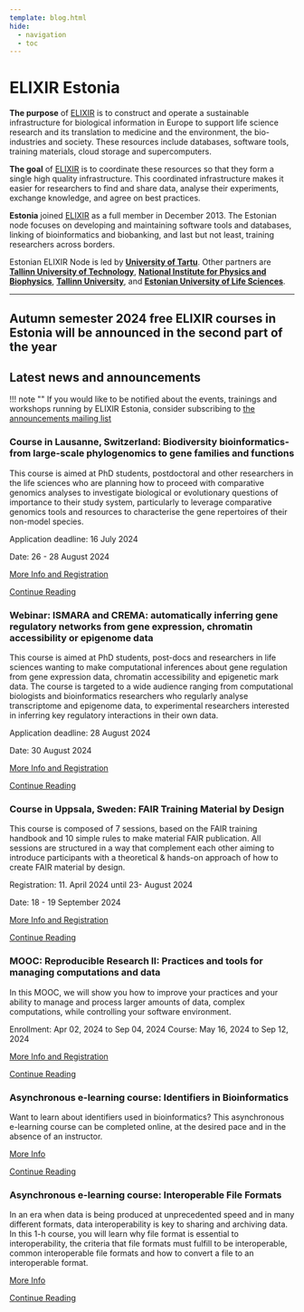```yaml
---
template: blog.html
hide:
  - navigation
  - toc
---
```

# ELIXIR Estonia

**The purpose** of [ELIXIR](https://www.elixir-europe.org) is to construct and
operate a sustainable infrastructure for biological information in Europe to
support life science research and its translation to medicine and the
environment, the bio-industries and society. These resources include databases,
software tools, training materials, cloud storage and supercomputers.

**The goal** of [ELIXIR](https://www.elixir-europe.org) is to coordinate these
resources so that they form a single high quality infrastructure. This
coordinated infrastructure makes it easier for researchers to find and share
data, analyse their experiments, exchange knowledge, and agree on best
practices.

**Estonia** joined [ELIXIR](https://www.elixir-europe.org) as a full member in
December 2013. The Estonian node focuses on developing and maintaining software
tools and databases, linking of bioinformatics and biobanking, and last but not
least, training researchers across borders.

Estonian ELIXIR Node is led by **[University of Tartu](https://www.ut.ee/en)**.
Other partners are
**[Tallinn University of Technology](https://taltech.ee/en)**,
**[National Institute for Physics and Biophysics](https://kbfi.ee/?lang=en)**,
**[Tallinn University](https://www.tlu.ee/en)**, and
**[Estonian University of Life Sciences](https://www.emu.ee/en)**.

---
## Autumn semester 2024 free ELIXIR courses in Estonia will be announced in the second part of the year
<!---
comments

-->

## Latest news and announcements

!!! note ""
    If you would like to be notified about the events, trainings and workshops
    running by ELIXIR Estonia, consider subscribing to [the announcements mailing
    list](https://lists.ut.ee/wws/subscribe/elixir.news?previous_action=edit_list_request)


### Course in Lausanne, Switzerland: Biodiversity bioinformatics- from large-scale phylogenomics to gene families and functions

This course is aimed at PhD students, postdoctoral and other researchers in the life sciences who are planning how to proceed with comparative genomics analyses to investigate biological or evolutionary questions of importance to their study system, particularly to leverage comparative genomics tools and resources to characterise the gene repertoires of their non-model species.

Application deadline: 16 July 2024

Date: 26 - 28 August 2024

[More Info and Registration](https://www.sib.swiss/training/course/20240828_COMGE)

[Continue Reading](news/posts/2024/Biodiversity_bioinformatics.md)

### Webinar: ISMARA and CREMA: automatically inferring gene regulatory networks from gene expression, chromatin accessibility or epigenome data

This course is aimed at PhD students, post-docs and researchers in life sciences wanting to make computational inferences about gene regulation from gene expression data, chromatin accessibility and epigenetic mark data. The course is targeted to a wide audience ranging from computational biologists and bioinformatics researchers who regularly analyse transcriptome and epigenome data, to experimental researchers interested in inferring key regulatory interactions in their own data.

Application deadline: 28 August 2024

Date:  30 August 2024

[More Info and Registration](https://www.sib.swiss/training/course/20240830_ISMCM)

[Continue Reading](news/posts/2024/ISMARA_CREMA.md)

### Course in Uppsala, Sweden: FAIR Training Material by Design

This course is composed of 7 sessions, based on the FAIR training handbook and 10 simple rules to make material FAIR publication. All sessions are structured in a way that complement each other aiming to introduce participants with a theoretical & hands-on approach of how to create FAIR material by design.

Registration: 11. April 2024 until  23- August 2024

Date: 18 - 19 September 2024


[More Info and Registration](https://training.scilifelab.se/events/fair-training-material-by-design)

[Continue Reading](news/posts/2024/FAIR_training_material_design.md)

### MOOC: Reproducible Research II: Practices and tools for managing computations and data

In this MOOC, we will show you how to improve your practices and your ability to manage and process larger amounts of data, complex computations, while controlling your software environment.

Enrollment:  Apr 02, 2024 to Sep 04, 2024
Course:  May 16, 2024 to Sep 12, 2024

[More Info and Registration](https://www.fun-mooc.fr/en/courses/reproducible-research-ii-practices-and-tools-for-managing-comput/)

[Continue Reading](news/posts/2024/mooc_reproducible_research.md)

### Asynchronous e-learning course: Identifiers in Bioinformatics

Want to learn about identifiers used in bioinformatics? This asynchronous e-learning course can be completed online, at the desired pace and in the absence of an instructor.

[More Info](https://www.sib.swiss/training/course/2024_IDIBI)

[Continue Reading](news/posts/2024/Identifiers_bioinformatics.md)

### Asynchronous e-learning course: Interoperable File Formats
In an era when data is being produced at unprecedented speed and in many different formats, data interoperability is key to sharing and archiving data.
In this 1-h course, you will learn why file format is essential to interoperability, the criteria that file formats must fulfill to be interoperable, common interoperable file formats and how to convert a file to an interoperable format.

[More Info](https://www.sib.swiss/training/course/2024_IOFFM)

[Continue Reading](news/posts/2024/Interoperable_file_formats.md)